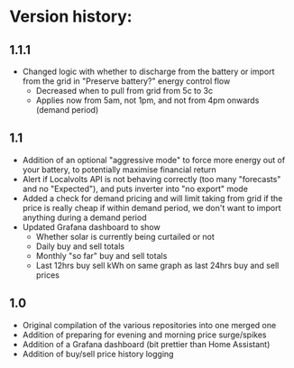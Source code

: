 # Version history:
## 1.1.1
- Changed logic with whether to discharge from the battery or import from the grid in "Preserve battery?" energy control flow
    - Decreased when to pull from grid from 5c to 3c
    - Applies now from 5am, not 1pm, and not from 4pm onwards (demand period)

## 1.1
- Addition of an optional "aggressive mode" to force more energy out of your battery, to potentially maximise financial return
- Alert if Localvolts API is not behaving correctly (too many "forecasts" and no "Expected"), and puts inverter into "no export" mode
- Added a check for demand pricing and will limit taking from grid if the price is really cheap if within demand period, we don't want to import anything during a demand period
- Updated Grafana dashboard to show
    - Whether solar is currently being curtailed or not
    - Daily buy and sell totals
    - Monthly "so far" buy and sell totals
    - Last 12hrs buy sell kWh on same graph as last 24hrs buy and sell prices

## 1.0
- Original compilation of the various repositories into one merged one
- Addition of preparing for evening and morning price surge/spikes
- Addition of a Grafana dashboard (bit prettier than Home Assistant)
- Addition of buy/sell price history logging
